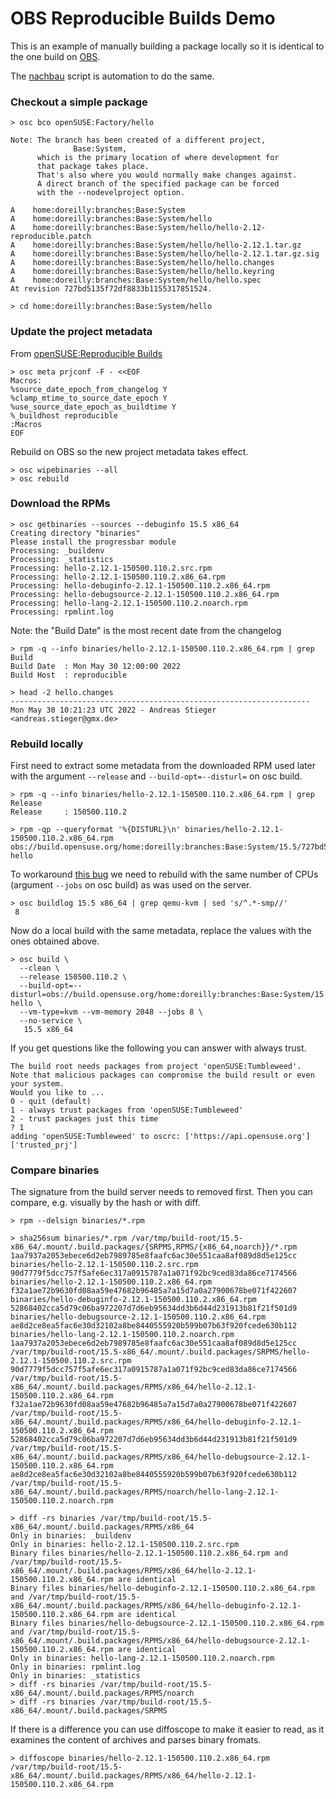 # OBS Reproducible Builds Demo

This is an example of manually building a package locally so it is identical to the one build on [OBS](https://openbuildservice.org/).

The [nachbau](https://github.com/bmwiedemann/reproducibleopensuse/blob/master/nachbau) script is automation to do the same.

### Checkout a simple package

```
> osc bco openSUSE:Factory/hello

Note: The branch has been created of a different project,
              Base:System,
      which is the primary location of where development for
      that package takes place.
      That's also where you would normally make changes against.
      A direct branch of the specified package can be forced
      with the --nodevelproject option.

A    home:doreilly:branches:Base:System
A    home:doreilly:branches:Base:System/hello
A    home:doreilly:branches:Base:System/hello/hello-2.12-reproducible.patch
A    home:doreilly:branches:Base:System/hello/hello-2.12.1.tar.gz
A    home:doreilly:branches:Base:System/hello/hello-2.12.1.tar.gz.sig
A    home:doreilly:branches:Base:System/hello/hello.changes
A    home:doreilly:branches:Base:System/hello/hello.keyring
A    home:doreilly:branches:Base:System/hello/hello.spec
At revision 727bd5135f72df8833b1155317851524.

> cd home:doreilly:branches:Base:System/hello
```

### Update the project metadata
From [openSUSE:Reproducible Builds](https://en.opensuse.org/openSUSE:Reproducible_Builds#With_OBS)

```
> osc meta prjconf -F - <<EOF
Macros:
%source_date_epoch_from_changelog Y
%clamp_mtime_to_source_date_epoch Y
%use_source_date_epoch_as_buildtime Y
%_buildhost reproducible
:Macros 
EOF
```

Rebuild on OBS so the new project metadata takes effect.
```
> osc wipebinaries --all
> osc rebuild
```

### Download the RPMs
```
> osc getbinaries --sources --debuginfo 15.5 x86_64
Creating directory "binaries"
Please install the progressbar module
Processing: _buildenv
Processing: _statistics
Processing: hello-2.12.1-150500.110.2.src.rpm
Processing: hello-2.12.1-150500.110.2.x86_64.rpm
Processing: hello-debuginfo-2.12.1-150500.110.2.x86_64.rpm
Processing: hello-debugsource-2.12.1-150500.110.2.x86_64.rpm
Processing: hello-lang-2.12.1-150500.110.2.noarch.rpm
Processing: rpmlint.log
```

Note: the "Build Date" is the most recent date from the changelog
```
> rpm -q --info binaries/hello-2.12.1-150500.110.2.x86_64.rpm | grep Build
Build Date  : Mon May 30 12:00:00 2022
Build Host  : reproducible

> head -2 hello.changes
-------------------------------------------------------------------
Mon May 30 10:21:23 UTC 2022 - Andreas Stieger <andreas.stieger@gmx.de>
```

### Rebuild locally
First need to extract some metadata from the downloaded RPM used later with the argument `--release` and `--build-opt=--disturl=` on osc build.
```
> rpm -q --info binaries/hello-2.12.1-150500.110.2.x86_64.rpm | grep Release
Release     : 150500.110.2

> rpm -qp --queryformat '%{DISTURL}\n' binaries/hello-2.12.1-150500.110.2.x86_64.rpm
obs://build.opensuse.org/home:doreilly:branches:Base:System/15.5/727bd5135f72df8833b1155317851524-hello
```

To workaround [this bug](https://github.com/rpm-software-management/rpm/issues/2343) we need to rebuild with the same number of CPUs (argument `--jobs` on osc build) as was used on the server.
```
> osc buildlog 15.5 x86_64 | grep qemu-kvm | sed 's/^.*-smp//'
 8
```

Now do a local build with the same metadata, replace the values with the ones obtained above.
```
> osc build \
  --clean \
  --release 150500.110.2 \
  --build-opt=--disturl=obs://build.opensuse.org/home:doreilly:branches:Base:System/15.5/727bd5135f72df8833b1155317851524-hello \
  --vm-type=kvm --vm-memory 2048 --jobs 8 \
  --no-service \
   15.5 x86_64
```

If you get questions like the following you can answer with always trust.
```
The build root needs packages from project 'openSUSE:Tumbleweed'.
Note that malicious packages can compromise the build result or even your system.
Would you like to ...
0 - quit (default)
1 - always trust packages from 'openSUSE:Tumbleweed'
2 - trust packages just this time
? 1
adding 'openSUSE:Tumbleweed' to oscrc: ['https://api.opensuse.org']['trusted_prj']
```

### Compare binaries
The signature from the build server needs to removed first. Then you can compare, e.g. visually by the hash or with diff.
```
> rpm --delsign binaries/*.rpm

> sha256sum binaries/*.rpm /var/tmp/build-root/15.5-x86_64/.mount/.build.packages/{SRPMS,RPMS/{x86_64,noarch}}/*.rpm
1aa7937a2053ebece6d2eb7989785e8faafc6ac30e551caa8af089d8d5e125cc  binaries/hello-2.12.1-150500.110.2.src.rpm
90d7779f5dcc757f5afe6ec317a0915787a1a071f92bc9ced83da86ce7174566  binaries/hello-2.12.1-150500.110.2.x86_64.rpm
f32a1ae72b9630fd08aa59e47682b96485a7a15d7a0a27900678be071f422607  binaries/hello-debuginfo-2.12.1-150500.110.2.x86_64.rpm
52868402cca5d79c06ba972207d7d6eb95634dd3b6d44d231913b81f21f501d9  binaries/hello-debugsource-2.12.1-150500.110.2.x86_64.rpm
ae8d2ce8ea5fac6e30d32102a8be8440555920b599b07b63f920fcede630b112  binaries/hello-lang-2.12.1-150500.110.2.noarch.rpm
1aa7937a2053ebece6d2eb7989785e8faafc6ac30e551caa8af089d8d5e125cc  /var/tmp/build-root/15.5-x86_64/.mount/.build.packages/SRPMS/hello-2.12.1-150500.110.2.src.rpm
90d7779f5dcc757f5afe6ec317a0915787a1a071f92bc9ced83da86ce7174566  /var/tmp/build-root/15.5-x86_64/.mount/.build.packages/RPMS/x86_64/hello-2.12.1-150500.110.2.x86_64.rpm
f32a1ae72b9630fd08aa59e47682b96485a7a15d7a0a27900678be071f422607  /var/tmp/build-root/15.5-x86_64/.mount/.build.packages/RPMS/x86_64/hello-debuginfo-2.12.1-150500.110.2.x86_64.rpm
52868402cca5d79c06ba972207d7d6eb95634dd3b6d44d231913b81f21f501d9  /var/tmp/build-root/15.5-x86_64/.mount/.build.packages/RPMS/x86_64/hello-debugsource-2.12.1-150500.110.2.x86_64.rpm
ae8d2ce8ea5fac6e30d32102a8be8440555920b599b07b63f920fcede630b112  /var/tmp/build-root/15.5-x86_64/.mount/.build.packages/RPMS/noarch/hello-lang-2.12.1-150500.110.2.noarch.rpm

> diff -rs binaries /var/tmp/build-root/15.5-x86_64/.mount/.build.packages/RPMS/x86_64
Only in binaries: _buildenv
Only in binaries: hello-2.12.1-150500.110.2.src.rpm
Binary files binaries/hello-2.12.1-150500.110.2.x86_64.rpm and /var/tmp/build-root/15.5-x86_64/.mount/.build.packages/RPMS/x86_64/hello-2.12.1-150500.110.2.x86_64.rpm are identical
Binary files binaries/hello-debuginfo-2.12.1-150500.110.2.x86_64.rpm and /var/tmp/build-root/15.5-x86_64/.mount/.build.packages/RPMS/x86_64/hello-debuginfo-2.12.1-150500.110.2.x86_64.rpm are identical
Binary files binaries/hello-debugsource-2.12.1-150500.110.2.x86_64.rpm and /var/tmp/build-root/15.5-x86_64/.mount/.build.packages/RPMS/x86_64/hello-debugsource-2.12.1-150500.110.2.x86_64.rpm are identical
Only in binaries: hello-lang-2.12.1-150500.110.2.noarch.rpm
Only in binaries: rpmlint.log
Only in binaries: _statistics
> diff -rs binaries /var/tmp/build-root/15.5-x86_64/.mount/.build.packages/RPMS/noarch
> diff -rs binaries /var/tmp/build-root/15.5-x86_64/.mount/.build.packages/SRPMS
```

If there is a difference you can use diffoscope to make it easier to read, as it examines the content of archives and parses binary fromats.
```
> diffoscope binaries/hello-2.12.1-150500.110.2.x86_64.rpm /var/tmp/build-root/15.5-x86_64/.mount/.build.packages/RPMS/x86_64/hello-2.12.1-150500.110.2.x86_64.rpm
```
